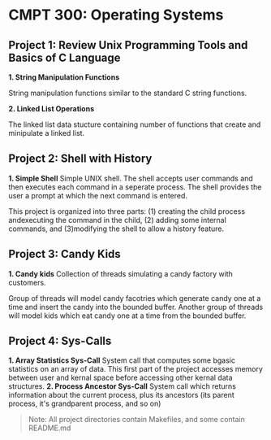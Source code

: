 # CMPT 300: Operating Systems

## Project 1: Review Unix Programming Tools and Basics of C Language
__1. String Manipulation Functions__

String manipulation functions similar to the standard C string functions.

__2. Linked List Operations__

The linked list data stucture containing number of functions that create and minipulate a linked list.

## Project 2: Shell with History
__1. Simple Shell__
Simple UNIX shell. The shell accepts user commands and then executes each command in a seperate process. The shell provides the user a prompt at which the next command is entered.

 This project is organized into three parts: (1) creating the child process andexecuting the command in the child, (2) adding some   internal commands, and (3)modifying the shell to allow a history feature.

## Project 3: Candy Kids
__1. Candy kids__
Collection of threads simulating a candy factory with customers.

Group of threads will model candy facotries which generate candy one at a time and insert the candy into the bounded buffer. Another group of threads will model kids which eat candy one at a time from the bounded buffer.

## Project 4: Sys-Calls
__1. Array Statistics Sys-Call__
System call that computes some bgasic statistics on an array of data. This first part of the project accesses memory between user and kernal space before accessing other kernal data structures.
__2. Process Ancestor Sys-Call__
System call which returns information about the current process, plus its ancestors (its parent process, it's grandparent process, and so on)

> Note: All project directories contain Makefiles, and some contain README.md
